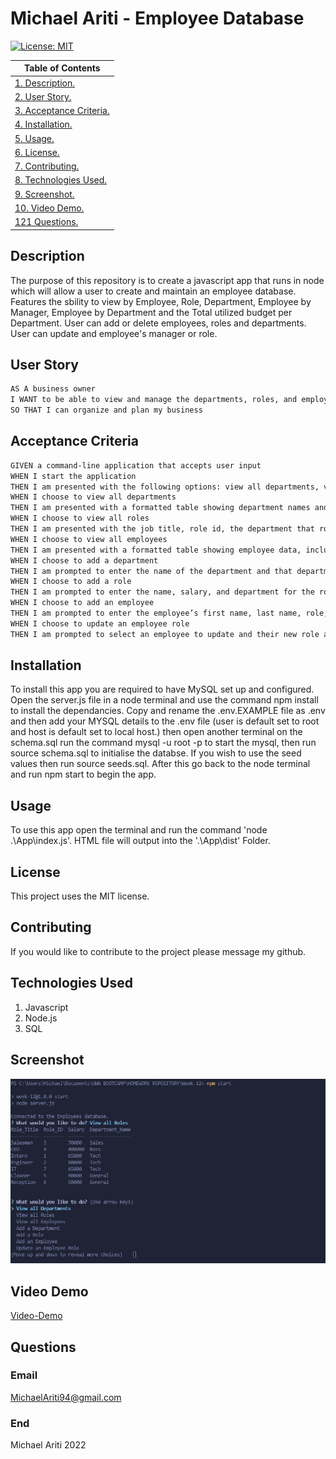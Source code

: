 # Michael Ariti - Employee Database

[![License: MIT](https://img.shields.io/badge/License-MIT-yellow.svg)](https://opensource.org/licenses/MIT)

|  Table of Contents |
| ----------- |
| [1. Description.](#description)|
| [2. User Story.](#user-story) |
| [3. Acceptance Criteria.](#acceptance-criteria) |
| [4. Installation.](#installation) |
| [5. Usage.](#usage)|
| [6. License.](#licenses)|
| [7. Contributing.](#contributing)|6
| [8. Technologies Used.](#technologies-used)|
| [9. Screenshot.](#screenshot)|
| [10. Video Demo.](#video-demo)|
| [121 Questions.](#questions)|

## Description

The purpose of this repository is to create a javascript app that runs in node which will allow a user to create and maintain an employee database. Features the sbility to view by Employee, Role, Department, Employee by Manager, Employee by Department and the Total utilized budget per Department. User can add or delete employees, roles and departments. User can update and employee's manager or role.

## User Story

```md
AS A business owner
I WANT to be able to view and manage the departments, roles, and employees in my company
SO THAT I can organize and plan my business
```

## Acceptance Criteria

```md
GIVEN a command-line application that accepts user input
WHEN I start the application
THEN I am presented with the following options: view all departments, view all roles, view all employees, add a department, add a role, add an employee, and update an employee role
WHEN I choose to view all departments
THEN I am presented with a formatted table showing department names and department ids
WHEN I choose to view all roles
THEN I am presented with the job title, role id, the department that role belongs to, and the salary for that role
WHEN I choose to view all employees
THEN I am presented with a formatted table showing employee data, including employee ids, first names, last names, job titles, departments, salaries, and managers that the employees report to
WHEN I choose to add a department
THEN I am prompted to enter the name of the department and that department is added to the database
WHEN I choose to add a role
THEN I am prompted to enter the name, salary, and department for the role and that role is added to the database
WHEN I choose to add an employee
THEN I am prompted to enter the employee’s first name, last name, role, and manager, and that employee is added to the database
WHEN I choose to update an employee role
THEN I am prompted to select an employee to update and their new role and this information is updated in the database 
```

## Installation

To install this app you are required to have MySQL set up and configured. Open the server.js file in a node terminal and use the command npm install to install the dependancies. Copy and rename the .env.EXAMPLE file as .env and then add your MYSQL details to the .env file (user is default set to root and host is default set to local host.) then open another terminal on the schema.sql run the command mysql -u root -p to start the mysql, then run source schema.sql to initialise the databse. If you wish to use the seed values then run source seeds.sql. After this go back to the node terminal and run npm start to begin the app. 

## Usage

To use this app open the terminal and run the command 'node .\App\index.js'. HTML file will output into the '.\App\dist' Folder.

## License

This project uses the MIT license.

## Contributing

If you would like to contribute to the project please message my github.

## Technologies Used

1. Javascript
2. Node.js
3. SQL

## Screenshot
![App-Screenshot](./Guide/Assets/Images/AppScreenshot.png)

## Video Demo
[Video-Demo](https://drive.google.com/file/d/1InkmcvSq1GwQ8K4DTxmySOYP21lP0pDT/view?usp=sharing)

## Questions

### Email
MichaelAriti94@gmail.com

### End

Michael Ariti 2022